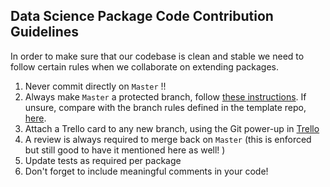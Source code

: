 ## Data Science Package Code Contribution Guidelines
In order to make sure that our codebase is clean and stable we need to follow certain rules when we collaborate on extending packages.

1. Never commit directly on `Master` !!
2. Always make `Master` a protected branch, follow [these instructions](https://help.github.com/en/articles/configuring-protected-branches). If unsure, compare with the branch rules defined in the template repo, [here](https://github.com/Financial-Times/ds-package-template/settings/branches).
3. Attach a Trello card to any new branch, using the Git power-up in [Trello](https://help.trello.com/article/1065-using-the-github-power-up)
4. A review is always required to merge back on `Master` (this is enforced but still good to have it mentioned here as well! )
5. Update tests as required per package
6. Don't forget to include meaningful comments in your code!
